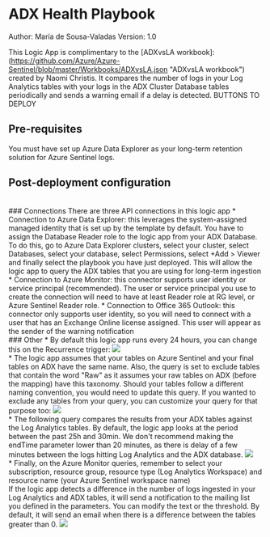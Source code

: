 # ADX Health Playbook

Author: María de Sousa-Valadas
Version: 1.0

This Logic App is complimentary to the [ADXvsLA workbook]: (https://github.com/Azure/Azure-Sentinel/blob/master/Workbooks/ADXvsLA.json "ADXvsLA workbook") created by Naomi Christis. It compares the number of logs in your Log Analytics tables with your logs in the ADX Cluster Database tables periodically and sends a warning email if a delay is detected.
BUTTONS TO DEPLOY

## Pre-requisites
You must have set up Azure Data Explorer as your long-term retention solution for Azure Sentinel logs. 
   <br />  
## Post-deployment configuration
   <br />  
### Connections
There are three API connections in this logic app
* Connection to Azure Data Explorer: this leverages the system-assigned managed identity that is set up by the template by default. You have to assign the Database Reader role to the logic app from your ADX Database. To do this, go to Azure Data Explorer clusters, select your cluster, select Databases, select your database, select Permissions, select +Add > Viewer and finally select the playbook you have just deployed. This will allow the logic app to query the ADX tables that you are using for long-term ingestion
* Connection to Azure Monitor: this connector supports user identity or service principal (recommended). The user or service principal you use to create the connection will need to have at least Reader role at RG level, or Azure Sentinel Reader role.
* Connection to Office 365 Outlook: this connector only supports user identity, so you will need to connect with a user that has an Exchange Online license assigned. This user will appear as the sender of the warning notification
   <br />  
### Other
* By default this logic app runs every 24 hours, you can change this on the Recurrence trigger:
 <img src="https://github.com/mariavaladas/Azure-Sentinel/blob/master/Playbooks/ADX-Health-Playbook/images/1.%20trigger.png">
   <br />  
* The logic app assumes that your tables on Azure Sentinel and your final tables on ADX have the same name. Also, the query is set to exclude tables that contain the word "Raw" as it assumes your raw tables on ADX (before the mapping) have this taxonomy. Should your tables follow a different naming convention, you would need to update this query. If you wanted to exclude any tables from your query, you can customize your query for that purpose too:	
 <img src="img src="https://github.com/mariavaladas/Azure-Sentinel/blob/master/Playbooks/ADX-Health-Playbook/images/2.%20adx%20query.png">
   <br />  
* The following query compares the results from your ADX tables against the Log Analytics tables. By default, the logic app looks at the period between the past 25h and 30min. We don't recommend making the endTime parameter lower than 20 minutes, as there is delay of a few minutes between the logs hitting Log Analytics and the ADX database.
 <img src="img src="https://github.com/mariavaladas/Azure-Sentinel/blob/master/Playbooks/ADX-Health-Playbook/images/3.%20compare%20adx%20vs%20la.png">
   <br />  
* Finally, on the Azure Monitor queries, remember to select your subscription, resource group, resource type (Log Analytics Workspace) and resource name (your Azure Sentinel workspace name)
  <br /> 
If the logic app detects a difference in the number of logs ingested in your Log Analytics and ADX tables, it will send a notification to the mailing list you defined in the parameters. 
You can modify the text or the threshold. By default, it will send an email when there is a difference between the tables greater than 0.
 <img src="img src="https://github.com/mariavaladas/Azure-Sentinel/blob/master/Playbooks/ADX-Health-Playbook/images/4.%20condition.png">
   <br /> 



 
